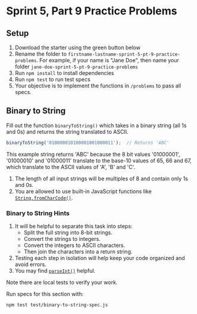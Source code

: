 # Sprint 5, Part 9 Practice Problems

## Setup

1. Download the starter using the green button below
2. Rename the folder to `firstname-lastname-sprint-5-pt-9-practice-problems`. For
   example, if your name is "Jane Doe", then name your folder
   `jane-doe-sprint-5-pt-9-practice-problems`
3. Run `npm install` to install dependencies
4. Run `npm test` to run test specs
5. Your objective is to implement the functions in `/problems` to pass all
   specs.

## Binary to String

Fill out the function `binaryToString()` which takes in a binary string (all
1s and 0s) and returns the string translated to ASCII.

```js
binaryToString('010000010100001001000011');  // Returns 'ABC'
```

This example string returns 'ABC' because the 8 bit values '01000001',
'01000010' and '01000011' translate to the base-10 values of 65, 66 and 67,
which translate to the ASCII values of 'A', 'B' and 'C'.

1. The length of all input strings will be multiples of 8 and contain only 1s
   and 0s.
2. You are allowed to use built-in JavaScript functions like
   [`String.fromCharCode()`][fromcharcode-mdn].

### Binary to String Hints

1. It will be helpful to separate this task into steps:
   -  Split the full string into 8-bit strings.
   -  Convert the strings to integers.
   -  Convert the integers to ASCII characters.
   -  Then join the characters into a return string.
2. Testing each step in isolation will help keep your code organized and avoid
   errors.
3. You may find [`parseInt()`][parseint-mdn] helpful.

Note there are local tests to verify your work.

Run specs for this section with:

```bash
npm test test/binary-to-string-spec.js
```

[fromcharcode-mdn]: https://developer.mozilla.org/en-US/docs/Web/JavaScript/Reference/Global_Objects/String/fromCharCode
[parseint-mdn]: https://developer.mozilla.org/en-US/docs/Web/JavaScript/Reference/Global_Objects/parseInt